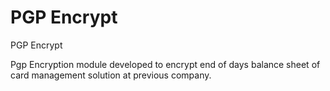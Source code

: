 # PGP Encrypt
PGP Encrypt

Pgp Encryption module developed to encrypt end of days balance sheet of card management solution at  previous company.
